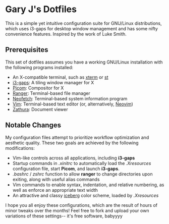 # Gary J's Dotfiles
This is a simple yet intuitive configuration suite for GNU/Linux
distributions, which uses i3-gaps for desktop window management
and has some nifty convenience features. Inspired by the work of
Luke Smith.

## Prerequisites
This set of dotfiles assumes you have a working GNU/Linux installation with
the following programs installed:

+ An X-compatible terminal, such as [xterm](https://invisible-island.net/xterm) or [st](https://st.suckless.org)
+ [i3-gaps](https://github.com/Airblader/i3): A tiling window manager for X
+ [Picom](https://github.com/yshui/picom): Compositor for X
+ [Ranger](https://github.com/ranger/ranger): Terminal-based file manager
+ [Neofetch](https://github.com/dylanaraps/neofetch): Terminal-based system
  information program
+ [Vim](https://www.vim.org): Terminal-based text editor (or,
  alternatively, [Neovim](https://neovim.io))
+ [Zathura](https://pwmt.org/projects/zathura): Document viewer

## Notable Changes
My configuration files attempt to prioritize workflow optimization and
aesthetic quality. These two goals are achieved by the following modifications:

* Vim-like controls across all applications, including **i3-gaps**
* Startup commands in *.xinitrc* to automatically load the *.Xresources*
  configuration file, start **Picom**, and launch **i3-gaps**.
* *.bashrc* / *zshrc* function to allow **ranger** to change
  directories upon exiting, along with useful alias commands
* Vim commands to enable syntax, indentation, and relative numbering, as well
  as enforce an appropriate text width
* An attractive and classy [iceberg](https://cocopon.github.io/iceberg.vim/)
  color scheme, loaded by *.Xresources*

I hope you all enjoy these configurations, which are the result of hours of
minor tweaks over the months! Feel free to fork and upload your own variations
of these settings-- it's free software, babyyyy
